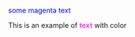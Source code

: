 <meta name=“robots” content=“noindex”>



<span style="color:blue">some magenta text</span>


This is an example of **<font color="#FF33FF">text</font>** with color



